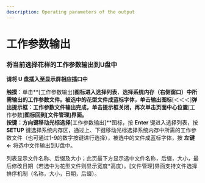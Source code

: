 ```yaml
---
description: Operating parameters of the output
---
```


# 工作参数输出

### **将当前选择花样的工作参数输出到U盘中**

**请将 U 盘插入至显示屏相应插口中**

**触摸**：单击**\[工作参数输出\]**图标进入选择列表**，**选择系统内存（右侧窗口）中所需输出的工作参数文件。被选中的花型文件成蓝标字体，单击输出图标**\[＜＜＜\]**弹出提示框：**工作参数文件输出完成**，单击提示框关闭，再次单击页面中心位置**\[工作参数\]**图标回到\[文件管理\]界面。  
**按键**：方向键移动光标选择**\[工作参数输出\]**图标，按 **Enter** 键进入选择列表，按 **SETUP** 键选择系统内存区，通过上、下键移动光标选择系统内存中所需的工作参数文件（也可通过1-9的数字按键进行选择），被选中的文件成蓝标字体，按 **左键←** 将选中文件输出到U盘中。

列表显示文件名称、后缀及大小；此页最下方显示选中文件名称，后缀，大小，最后修改日期（若选中为花型文件则显示宽度\*高度）。\[文件管理\]界面支持文件选择排序机制（名称，大小，日期，后缀）。

